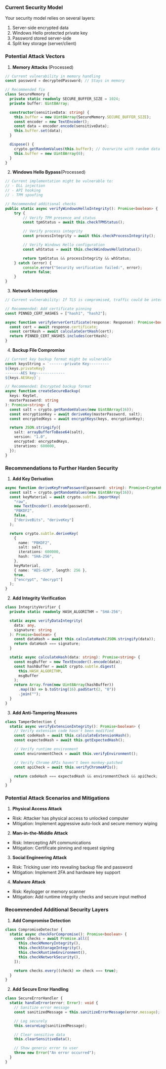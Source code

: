 ### Current Security Model

Your security model relies on several layers:

1. Server-side encrypted data
2. Windows Hello protected private key
3. Password stored server-side
4. Split key storage (server/client)

### Potential Attack Vectors

1. **Memory Attacks** (Processed)

```typescript
// Current vulnerability in memory handling
const password = decryptedPassword; // Stays in memory

// Recommended fix
class SecureMemory {
  private static readonly SECURE_BUFFER_SIZE = 1024;
  private buffer: Uint8Array;

  constructor(sensitiveData: string) {
    this.buffer = new Uint8Array(SecureMemory.SECURE_BUFFER_SIZE);
    const encoder = new TextEncoder();
    const data = encoder.encode(sensitiveData);
    this.buffer.set(data);
  }

  dispose() {
    crypto.getRandomValues(this.buffer); // Overwrite with random data
    this.buffer = new Uint8Array(0);
  }
}
```

2. **Windows Hello Bypass**(Processed)

```typescript:src/services/storage/WindowsHelloStorage.ts
// Current implementation might be vulnerable to:
// - DLL injection
// - API hooking
// - TPM spoofing

// Recommended additional checks
public static async verifyWindowsHelloIntegrity(): Promise<boolean> {
    try {
        // Verify TPM presence and status
        const tpmStatus = await this.checkTPMStatus();

        // Verify process integrity
        const processIntegrity = await this.checkProcessIntegrity();

        // Verify Windows Hello configuration
        const whStatus = await this.checkWindowsHelloStatus();

        return tpmStatus && processIntegrity && whStatus;
    } catch (error) {
        console.error("Security verification failed:", error);
        return false;
    }
}
```

3. **Network Interception**

```typescript
// Current vulnerability: If TLS is compromised, traffic could be intercepted

// Recommended: Add certificate pinning
const PINNED_CERT_HASHES = ["hash1", "hash2"];

async function verifyServerCertificate(response: Response): Promise<boolean> {
  const cert = await response.certificate;
  const certHash = await calculateCertHash(cert);
  return PINNED_CERT_HASHES.includes(certHash);
}
```

4. **Backup File Compromise**

```typescript
// Current key backup format might be vulnerable
const keysString = `-------private Key---------
${keys.privateKey}
-------AES key-------------
${keys.AESKey}`;

// Recommended: Encrypted backup format
async function createSecureBackup(
  keys: KeySet,
  masterPassword: string
): Promise<string> {
  const salt = crypto.getRandomValues(new Uint8Array(16));
  const encryptionKey = await deriveKey(masterPassword, salt);
  const encryptedKeys = await encryptKeys(keys, encryptionKey);

  return JSON.stringify({
    salt: arrayBufferToBase64(salt),
    version: "1.0",
    encrypted: encryptedKeys,
    iterations: 600000,
  });
}
```

### Recommendations to Further Harden Security

1. **Add Key Derivation**

```typescript
async function deriveKeyFromPassword(password: string): Promise<CryptoKey> {
  const salt = crypto.getRandomValues(new Uint8Array(16));
  const keyMaterial = await crypto.subtle.importKey(
    "raw",
    new TextEncoder().encode(password),
    "PBKDF2",
    false,
    ["deriveBits", "deriveKey"]
  );

  return crypto.subtle.deriveKey(
    {
      name: "PBKDF2",
      salt: salt,
      iterations: 600000,
      hash: "SHA-256",
    },
    keyMaterial,
    { name: "AES-GCM", length: 256 },
    true,
    ["encrypt", "decrypt"]
  );
}
```

2. **Add Integrity Verification**

```typescript
class IntegrityVerifier {
  private static readonly HASH_ALGORITHM = "SHA-256";

  static async verifyDataIntegrity(
    data: any,
    signature: string
  ): Promise<boolean> {
    const dataHash = await this.calculateHash(JSON.stringify(data));
    return dataHash === signature;
  }

  static async calculateHash(data: string): Promise<string> {
    const msgBuffer = new TextEncoder().encode(data);
    const hashBuffer = await crypto.subtle.digest(
      this.HASH_ALGORITHM,
      msgBuffer
    );
    return Array.from(new Uint8Array(hashBuffer))
      .map((b) => b.toString(16).padStart(2, "0"))
      .join("");
  }
}
```

3. **Add Anti-Tampering Measures**

```typescript
class TamperDetection {
  static async verifyExtensionIntegrity(): Promise<boolean> {
    // Verify extension code hasn't been modified
    const codeHash = await this.calculateExtensionHash();
    const expectedHash = await this.getExpectedHash();

    // Verify runtime environment
    const environmentCheck = await this.verifyEnvironment();

    // Verify Chrome APIs haven't been monkey-patched
    const apiCheck = await this.verifyChromeAPIs();

    return codeHash === expectedHash && environmentCheck && apiCheck;
  }
}
```

### Potential Attack Scenarios and Mitigations

1. **Physical Access Attack**

- Risk: Attacker has physical access to unlocked computer
- Mitigation: Implement aggressive auto-lock and secure memory wiping

2. **Man-in-the-Middle Attack**

- Risk: Intercepting API communications
- Mitigation: Certificate pinning and request signing

3. **Social Engineering Attack**

- Risk: Tricking user into revealing backup file and password
- Mitigation: Implement 2FA and hardware key support

4. **Malware Attack**

- Risk: Keylogger or memory scanner
- Mitigation: Add runtime integrity checks and secure input method

### Recommended Additional Security Layers

1. **Add Compromise Detection**

```typescript
class CompromiseDetector {
  static async checkForCompromise(): Promise<boolean> {
    const checks = await Promise.all([
      this.checkMemoryIntegrity(),
      this.checkStorageIntegrity(),
      this.checkRuntimeEnvironment(),
      this.checkNetworkSecurity(),
    ]);

    return checks.every((check) => check === true);
  }
}
```

2. **Add Secure Error Handling**

```typescript
class SecureErrorHandler {
  static handleError(error: Error): void {
    // Sanitize error message
    const sanitizedMessage = this.sanitizeErrorMessage(error.message);

    // Log securely
    this.secureLog(sanitizedMessage);

    // Clear sensitive data
    this.clearSensitiveData();

    // Show generic error to user
    throw new Error("An error occurred");
  }
}
```

